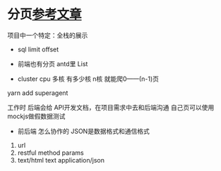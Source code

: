 # 分页[参考文章](https://juejin.cn/post/6844904117547057165)

项目中一个特定：全栈的展示
- sql limit offset

- 前端也有分页 antd里 List

- cluster cpu 多核
有多少核 n核  就能爬0——(n-1)页

yarn add superagent

工作时 后端会给 API开发文档，在项目需求中去和后端沟通
自己页可以使用mockjs做假数据测试
- 前后端 怎么协作的 JSON是数据格式和通信格式
1. url
2. restful method params
3. text/html  text  application/json